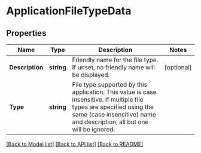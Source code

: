 # ApplicationFileTypeData

## Properties

Name | Type | Description | Notes
------------ | ------------- | ------------- | -------------
**Description** | **string** | Friendly name for the file type. If unset, no friendly name will be displayed. | [optional] 
**Type** | **string** | File type supported by this application. This value is case insensitive. If multiple file types are specified using the same (case insensitive) name and description, all but one will be ignored. | 

[[Back to Model list]](../README.md#documentation-for-models) [[Back to API list]](../README.md#documentation-for-api-endpoints) [[Back to README]](../README.md)


